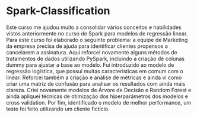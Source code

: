 # Spark-Classification
Este curso me ajudou muito a consolidar vários conceitos e habilidades vistos anteriormente no curso de Spark para modelos de regressão linear. Para este curso foi elaborado o seguinte problema: a equipe de Marketing da empresa precisa de ajuda para identificar clientes propensos a cancelarem a assinatura. Aqui reforcei novamente alguns métodos de tratamentos de dados utilizando PySpark, incluindo a criação de colunas dummy para ajustar a base ao modelo. Fui introduzido ao modelo de regressão logística, que possui muitas características em comum com o linear. Reforcei também a criação e análise de métricas e ainda vi como criar uma matriz de confusão para analisar os resultados com ainda mais clareza. Criei novamente modelos de Árvore de Decisão e Random Forest e ainda apliquei técnicas de otimização dos hiperparâmetros dos modelos e cross validation. Por fim, identificado o modelo de melhor performance, um teste foi feito utilizando um cliente fictício.
